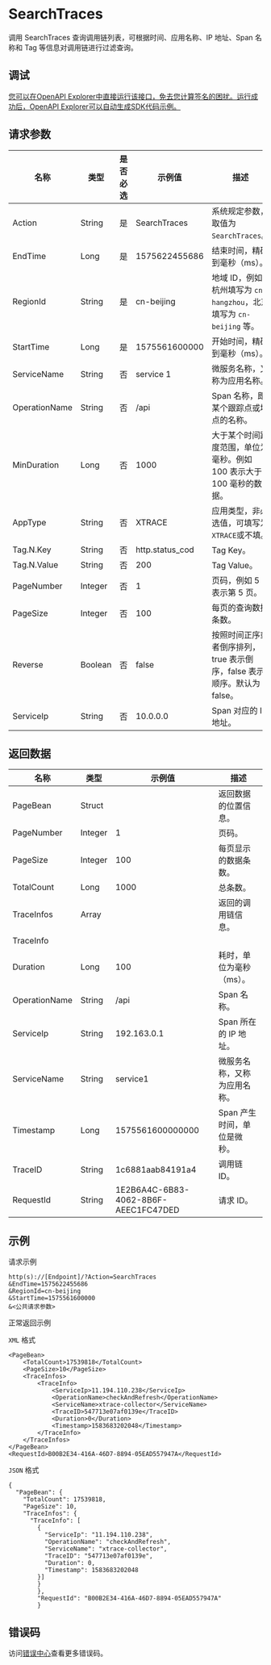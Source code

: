 # SearchTraces

调用 SearchTraces 查询调用链列表，可根据时间、应用名称、IP 地址、Span 名称和 Tag 等信息对调用链进行过滤查询。

## 调试

[您可以在OpenAPI Explorer中直接运行该接口，免去您计算签名的困扰。运行成功后，OpenAPI Explorer可以自动生成SDK代码示例。](https://api.aliyun.com/#product=xtrace&api=SearchTraces&type=RPC&version=2019-08-08)

## 请求参数

|名称|类型|是否必选|示例值|描述|
|--|--|----|---|--|
|Action|String|是|SearchTraces|系统规定参数，取值为 `SearchTraces`。 |
|EndTime|Long|是|1575622455686|结束时间，精确到毫秒（ms）。 |
|RegionId|String|是|cn-beijing|地域 ID，例如杭州填写为 `cn-hangzhou`，北京填写为 `cn-beijing` 等。 |
|StartTime|Long|是|1575561600000|开始时间，精确到毫秒（ms）。 |
|ServiceName|String|否|service 1|微服务名称，又称为应用名称。 |
|OperationName|String|否|/api|Span 名称，即某个跟踪点或埋点的名称。 |
|MinDuration|Long|否|1000|大于某个时间跨度范围，单位为毫秒。例如 100 表示大于 100 毫秒的数据。 |
|AppType|String|否|XTRACE|应用类型，非必选值，可填写为 `XTRACE`或不填。 |
|Tag.N.Key|String|否|http.status\_cod|Tag Key。 |
|Tag.N.Value|String|否|200|Tag Value。 |
|PageNumber|Integer|否|1|页码，例如 5 表示第 5 页。 |
|PageSize|Integer|否|100|每页的查询数据条数。 |
|Reverse|Boolean|否|false|按照时间正序或者倒序排列，true 表示倒序，false 表示顺序。默认为 false。 |
|ServiceIp|String|否|10.0.0.0|Span 对应的 IP 地址。 |

## 返回数据

|名称|类型|示例值|描述|
|--|--|---|--|
|PageBean|Struct| |返回数据的位置信息。 |
|PageNumber|Integer|1|页码。 |
|PageSize|Integer|100|每页显示的数据条数。 |
|TotalCount|Long|1000|总条数。 |
|TraceInfos|Array| |返回的调用链信息。 |
|TraceInfo| | | |
|Duration|Long|100|耗时，单位为毫秒（ms）。 |
|OperationName|String|/api|Span 名称。 |
|ServiceIp|String|192.163.0.1|Span 所在的 IP 地址。 |
|ServiceName|String|service1|微服务名称，又称为应用名称。 |
|Timestamp|Long|1575561600000000|Span 产生时间，单位是微秒。 |
|TraceID|String|1c6881aab84191a4|调用链 ID。 |
|RequestId|String|1E2B6A4C-6B83-4062-8B6F-AEEC1FC47DED|请求 ID。 |

## 示例

请求示例

```
http(s)://[Endpoint]/?Action=SearchTraces
&EndTime=1575622455686
&RegionId=cn-beijing
&StartTime=1575561600000
&<公共请求参数>
```

正常返回示例

`XML` 格式

```
<PageBean>
    <TotalCount>17539818</TotalCount>
    <PageSize>10</PageSize>
    <TraceInfos>
        <TraceInfo>
            <ServiceIp>11.194.110.238</ServiceIp>
            <OperationName>checkAndRefresh</OperationName>
            <ServiceName>xtrace-collector</ServiceName>
            <TraceID>547713e07af0139e</TraceID>
            <Duration>0</Duration>
            <Timestamp>1583683202048</Timestamp>
        </TraceInfo>
    </TraceInfos>
</PageBean>
<RequestId>B00B2E34-416A-46D7-8894-05EAD557947A</RequestId>
```

`JSON` 格式

```
{
  "PageBean": {
    "TotalCount": 17539818,
    "PageSize": 10,
    "TraceInfos": {
      "TraceInfo": [
        {
          "ServiceIp": "11.194.110.238",
          "OperationName": "checkAndRefresh",
          "ServiceName": "xtrace-collector",
          "TraceID": "547713e07af0139e",
          "Duration": 0,
          "Timestamp": 1583683202048
        }]
        }
        },
        "RequestId": "B00B2E34-416A-46D7-8894-05EAD557947A"
        }
```

## 错误码

访问[错误中心](https://error-center.alibabacloud.com/status/product/xtrace)查看更多错误码。

